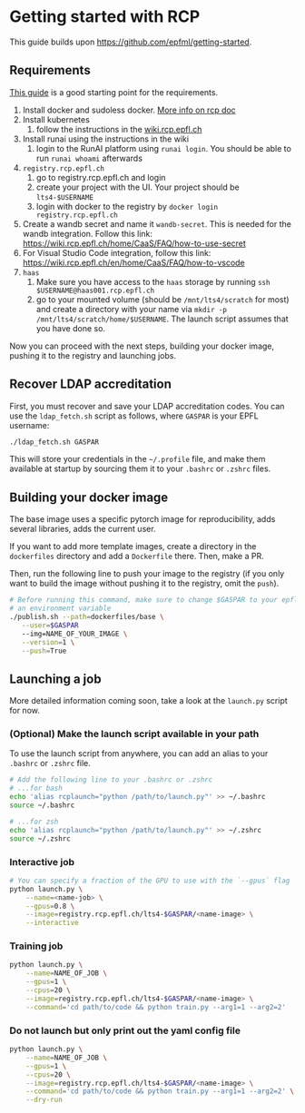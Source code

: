 # Getting started with RCP

This guide builds upon https://github.com/epfml/getting-started.

## Requirements

[This guide](https://wiki.rcp.epfl.ch/home/CaaS/Quick_Start) is a good starting point for the requirements.

1. Install docker and sudoless docker. [More info on rcp doc](https://wiki.rcp.epfl.ch/home/CaaS/FAQ/how-to-build-a-container-part1)
2. Install kubernetes
   1. follow the instructions in the [wiki.rcp.epfl.ch](https://wiki.rcp.epfl.ch)
3. Install runai using the instructions in the wiki
   1. login to the RunAI platform using `runai login`. You should be able to run `runai whoami` afterwards
4. `registry.rcp.epfl.ch`
   1. go to registry.rcp.epfl.ch and login
   2. create your project with the UI. Your project should be `lts4-$USERNAME`
   3. login with docker to the registry by `docker login registry.rcp.epfl.ch`
5. Create a wandb secret and name it `wandb-secret`. This is needed for the wandb integration. Follow this link: https://wiki.rcp.epfl.ch/home/CaaS/FAQ/how-to-use-secret
6. For Visual Studio Code integration, follow this link: https://wiki.rcp.epfl.ch/en/home/CaaS/FAQ/how-to-vscode
7. `haas`
   1. Make sure you have access to the `haas` storage by running `ssh $USERNAME@haas001.rcp.epfl.ch`
   2. go to your mounted volume (should be `/mnt/lts4/scratch` for most) and create a directory with your name via `mkdir -p /mnt/lts4/scratch/home/$USERNAME`. The launch script assumes that you have done so.

Now you can proceed with the next steps, building your docker image, pushing it to the registry and launching jobs.

## Recover LDAP accreditation

First, you must recover and save your LDAP accreditation codes. You can use the `ldap_fetch.sh` script as follows, where `GASPAR` is your EPFL username:
```bash
./ldap_fetch.sh GASPAR
```

This will store your credentials in the `~/.profile` file, and make them available at startup by sourcing them it to your `.bashrc` or `.zshrc` files.

## Building your docker image

The base image uses a specific pytorch image for reproducibility, adds several libraries, adds the current user.

If you want to add more template images, create a directory in the `dockerfiles` directory and add a `Dockerfile` there.
Then, make a PR.

Then, run the following line to push your image to the registry (if you only want to build the image without pushing it to the registry, omit the `push`).

```bash
# Before running this command, make sure to change $GASPAR to your epfl username, or declare it as
# an environment variable
./publish.sh --path=dockerfiles/base \
   --user=$GASPAR
   --img=NAME_OF_YOUR_IMAGE \
   --version=1 \
   --push=True
```


## Launching a job

More detailed information coming soon, take a look at the `launch.py` script for now.

### (Optional) Make the launch script available in your path
To use the launch script from anywhere, you can add an alias to your `.bashrc` or `.zshrc` file.
```bash
# Add the following line to your .bashrc or .zshrc
# ...for bash
echo 'alias rcplaunch="python /path/to/launch.py"' >> ~/.bashrc
source ~/.bashrc

# ...for zsh
echo 'alias rcplaunch="python /path/to/launch.py"' >> ~/.zshrc
source ~/.zshrc
```


### Interactive job
```bash
# You can specify a fraction of the GPU to use with the `--gpus` flag
python launch.py \
    --name=<name-job> \
    --gpus=0.8 \
    --image=registry.rcp.epfl.ch/lts4-$GASPAR/<name-image> \
    --interactive
```

### Training job
```bash
python launch.py \
    --name=NAME_OF_JOB \
    --gpus=1 \
    --cpus=20 \
    --image=registry.rcp.epfl.ch/lts4-$GASPAR/<name-image> \
    --command='cd path/to/code && python train.py --arg1=1 --arg2=2'
```

### Do not launch but only print out the yaml config file
```bash
python launch.py \
    --name=NAME_OF_JOB \
    --gpus=1 \
    --cpus=20 \
    --image=registry.rcp.epfl.ch/lts4-$GASPAR/<name-image> \
    --command='cd path/to/code && python train.py --arg1=1 --arg2=2' \
    --dry-run
```